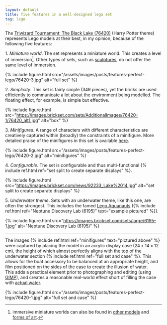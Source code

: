 ```yaml
---
layout: default
title: five features in a well-designed lego set
tag: lego
---
```


The [Triwizard Tournament: The Black Lake (76420)](https://brickset.com/sets/76420-1/Triwizard-Tournament-The-Black-Lake) (Harry Potter theme) represents Lego models at their best, in my opinion, because of the following five features:

1\. *Miniature world*. 
The set represents a miniature world.
This creates a level of immersion[^1]. 
Other types of sets, such as [sculptures](https://brickset.com/sets/tag-Sculptures), do not offer the same level of immersion.

[^1]: immersive miniature worlds can also be found in [other models](https://www.miniatur-wunderland.de/) and [forms of art](https://www.instagram.com/p/B_WlRJBH3Fl).

<!-- https://www.nicepng.com/maxp/u2q8i1r5o0o0a9o0/ -->
{%
  include figure.html
  src="/assets/images/posts/features-perfect-lego/76420-3.jpg"
  alt="full set"
%}

2\. *Simplicity*.
This set is fairly simple (349 pieces), yet the bricks are used efficiently to communicate a lot about the environment being modelled.
The floating effect, for example, is simple but effective.

{%
  include figure.html
  src="https://images.brickset.com/sets/AdditionalImages/76420-1/76420_alt1.jpg"
  alt="box"
%}

3\. *Minifigures*.
A range of characters with different characteristics are creatively captured within (broadly) the constraints of a minifigure.
More detailed praise of the minifigures in this set is available [here](https://brickset.com/article/92233/review-76420-triwizard-tournament-the-black-lake).

<!-- https://www.nicepng.com/maxp/u2q8i1r5o0o0a9o0/ -->
{%
  include figure.html
  src="/assets/images/posts/features-perfect-lego/76420-2.jpg"
  alt="minifigures"
%}

4\. *Configurable*.
The set is configurable and thus multi-functional {% include ref.html ref="set split to create separate displays" %}.

{%
  include figure.html
  src="https://images.brickset.com/news/92233_Lake%2014.jpg"
  alt="set split to create separate displays"
%}

5\. *Underwater theme*.
Sets with an underwater theme, like this one, are often the strongest.
This includes the famed [Lego Aquanauts](https://brickset.com/sets/theme-Aquazone/subtheme-Aquanauts) ({% include ref.html ref="Neptune Discovery Lab (6195)" text="example pictured" %}).

{%
  include figure.html
  src="https://images.brickset.com/sets/large/6195-1.jpg"
  alt="Neptune Discovery Lab (6195)"
%}

<hr />

The images {% include ref.html ref="minifigures" text="pictured above" %} were captured by placing the model in an acrylic display case (24 x 14 x 12 cm), the height of which almost perfectly aligns with the top of the underwater section {% include ref.html ref="full set and case" %}.
This allows for the boat accessory to be balanced at an appropriate height, and film positioned on the sides of the case to create the illusion of water.
<br>
This adds a practical element prior to photographing and editing (using [GIMP](https://www.gimp.org/)), and creates a reasonable real-world effect short of filling the case with [actual water](https://vm.tiktok.com/ZNdVDDJ7X/).

{%
  include figure.html
  src="/assets/images/posts/features-perfect-lego/76420-1.jpg"
  alt="full set and case"
%}